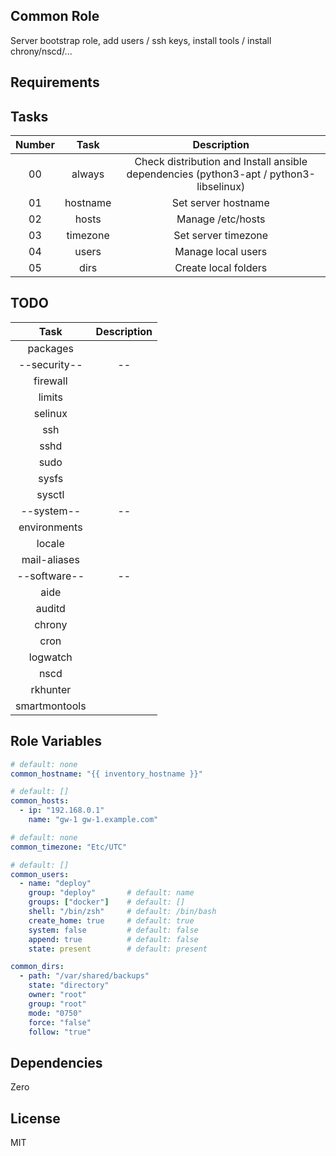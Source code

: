 Common Role
------------

Server bootstrap role, add users / ssh keys, install tools / install chrony/nscd/...

Requirements
------------

Tasks
--------------

| Number |   Task   |                                      Description                                       |
|:------:|:--------:|:--------------------------------------------------------------------------------------:|
|   00   |  always  | Check distribution and Install ansible dependencies (python3-apt / python3-libselinux) |
|   01   | hostname |                                  Set server hostname                                   |
|   02   |  hosts   |                                   Manage /etc/hosts                                    |
|   03   | timezone |                                  Set server timezone                                   |
|   04   |  users   |                                   Manage local users                                   |
|   05   |   dirs   |                                  Create local folders                                  |


TODO
--------------

|     Task      | Description |
|:-------------:|:-----------:|
|   packages    |             |
| --security--  |     --      |
|   firewall    |             |
|    limits     |             |
|    selinux    |             |
|      ssh      |             |
|     sshd      |             |
|     sudo      |             |
|     sysfs     |             |
|    sysctl     |             |
|  --system--   |     --      |
| environments  |             |
|    locale     |             |
| mail-aliases  |             |
| --software--  |     --      |
|     aide      |             |
|    auditd     |             |
|    chrony     |             |
|     cron      |             |
|   logwatch    |             |
|     nscd      |             |
|   rkhunter    |             |
| smartmontools |             |

Role Variables
--------------

```yaml
# default: none
common_hostname: "{{ inventory_hostname }}"

# default: []
common_hosts:
  - ip: "192.168.0.1"
    name: "gw-1 gw-1.example.com"

# default: none
common_timezone: "Etc/UTC"

# default: []
common_users:
  - name: "deploy"
    group: "deploy"       # default: name
    groups: ["docker"]    # default: []
    shell: "/bin/zsh"     # default: /bin/bash
    create_home: true     # default: true
    system: false         # default: false
    append: true          # default: false
    state: present        # default: present

common_dirs:
  - path: "/var/shared/backups"
    state: "directory"
    owner: "root"
    group: "root"
    mode: "0750"
    force: "false"
    follow: "true"
```

Dependencies
------------

Zero

License
-------

MIT
